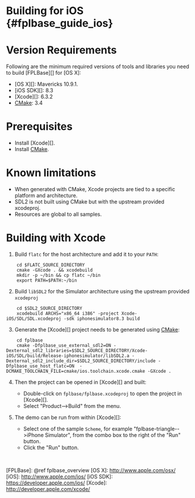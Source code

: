 Building for iOS    {#fplbase_guide_ios}
================

# Version Requirements

Following are the minimum required versions of tools and libraries you
need to build [FPLBase][] for [OS X]:

   * [OS X][]: Mavericks 10.9.1.
   * [iOS SDK][]: 8.3
   * [Xcode][]: 6.3.2
   * [CMake][]: 3.4

# Prerequisites

   * Install [Xcode][].
   * Install [CMake][].

# Known limitations

- When generated with CMake, Xcode projects are tied to a specific
  platform and architecture.
- SDL2 is not built using CMake but with the upstream provided
  xcodeproj.
- Resources are global to all samples.

# Building with Xcode

1. Build `flatc` for the host architecture and add it to your `PATH`:
~~~{.sh}
    cd $FLATC_SOURCE_DIRECTORY
    cmake -GXcode . && xcodebuild
    mkdir -p ~/bin && cp flatc ~/bin
    export PATH=$PATH:~/bin
~~~

2. Build `libSDL2` for the Simulator architecture using the upstream
   provided `xcodeproj`
~~~{.sh}
    cd $SDL2_SOURCE_DIRECTORY
    xcodebuild ARCHS="x86_64 i386" -project Xcode-iOS/SDL/SDL.xcodeproj -sdk iphonesimulator8.3 build
~~~

3. Generate the [Xcode][] project needs to be generated using [CMake][]:
~~~{.sh}
    cd fplbase
    cmake -Dfplbase_use_external_sdl2=ON -Dexternal_sdl2_libraries=$SDL2_SOURCE_DIRECTORY/Xcode-iOS/SDL/build/Release-iphonesimulator/libSDL2.a -Dexternal_sdl2_include_dir=$SDL2_SOURCE_DIRECTORY/include -Dfplbase_use_host_flatc=ON  -DCMAKE_TOOLCHAIN_FILE=cmake/ios.toolchain.xcode.cmake -GXcode .
~~~

4. Then the project can be opened in [Xcode][] and built:

   * Double-click on `fplbase/fplbase.xcodeproj` to open the project in
     [Xcode][].
   * Select "Product-->Build" from the menu.

5. The demo can be run from within [Xcode][]:

   * Select one of the sample `Scheme`, for example
     "fplbase-triangle-->iPhone Simulator", from the combo box to the right of the
     "Run" button.
   * Click the "Run" button.

<br>

  [CMake]: http://www.cmake.org
  [FPLBase]: @ref fplbase_overview
  [OS X]: http://www.apple.com/osx/
  [iOS]: http://www.apple.com/ios/
  [iOS SDK]: https://developer.apple.com/ios/
  [Xcode]: http://developer.apple.com/xcode/
